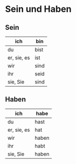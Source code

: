 # Sein und Haben

## Sein

| ich         | bin  |
| ----------- | ---- |
| du          | bist |
| er, sie, es | ist  |
| wir         | sind |
| ihr         | seid |
| sie, Sie    | sind |

## Haben

| ich         | habe  |
| ----------- | ----- |
| du          | hast  |
| er, sie, es | hat   |
| wir         | haben |
| ihr         | habt  |
| sie, Sie    | haben |
